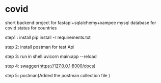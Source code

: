# covid
short backend project for fastapi+sqlalchemy+xampee mysql database for covid status for countries

step1 : install pip install -r requirements.txt

step 2: install postman for test Api

step 3: run in shell:uvicorn main:app --reload

step 4: swagger(https://127.0.0.1:8000/docs)

step 5: postman(Added the postman collection file )
